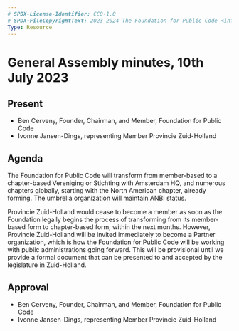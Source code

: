 ```yaml
---
# SPDX-License-Identifier: CC0-1.0
# SPDX-FileCopyrightText: 2023-2024 The Foundation for Public Code <info@publiccode.net>
Type: Resource
---
```


# General Assembly minutes, 10th July 2023

## Present

* Ben Cerveny, Founder, Chairman, and Member, Foundation for Public Code
* Ivonne Jansen-Dings, representing Member Provincie Zuid-Holland

## Agenda

The Foundation for Public Code will transform from member-based to a chapter-based Vereniging or Stichting with Amsterdam HQ, and numerous chapters globally, starting with the North American chapter, already forming.
The umbrella organization will maintain ANBI status.

Provincie Zuid-Holland would cease to become a member as soon as the Foundation legally begins the process of transforming from its member-based form to chapter-based form, within the next months.
However, Provincie Zuid-Holland will be invited immediately to become a Partner organization, which is how the Foundation for Public Code will be working with public administrations going forward.
This will be provisional until we provide a formal document that can be presented to and accepted by the legislature in Zuid-Holland.

## Approval

* Ben Cerveny, Founder, Chairman, and Member, Foundation for Public Code
* Ivonne Jansen-Dings, representing Member Provincie Zuid-Holland
